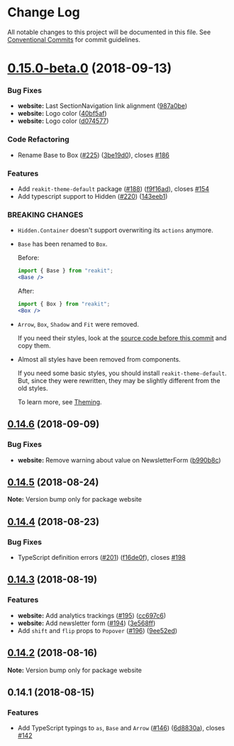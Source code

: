 # Change Log

All notable changes to this project will be documented in this file.
See [Conventional Commits](https://conventionalcommits.org) for commit guidelines.

<a name="0.15.0-beta.0"></a>
# [0.15.0-beta.0](https://github.com/reakit/reakit/compare/website@0.14.6...website@0.15.0-beta.0) (2018-09-13)


### Bug Fixes

* **website:** Last SectionNavigation link alignment ([987a0be](https://github.com/reakit/reakit/commit/987a0be))
* **website:** Logo color ([40bf5af](https://github.com/reakit/reakit/commit/40bf5af))
* **website:** Logo color ([d074577](https://github.com/reakit/reakit/commit/d074577))


### Code Refactoring

* Rename Base to Box ([#225](https://github.com/reakit/reakit/issues/225)) ([3be19d0](https://github.com/reakit/reakit/commit/3be19d0)), closes [#186](https://github.com/reakit/reakit/issues/186)


### Features

* Add `reakit-theme-default` package ([#188](https://github.com/reakit/reakit/issues/188)) ([f9f16ad](https://github.com/reakit/reakit/commit/f9f16ad)), closes [#154](https://github.com/reakit/reakit/issues/154)
* Add typescript support to Hidden ([#220](https://github.com/reakit/reakit/issues/220)) ([143eeb1](https://github.com/reakit/reakit/commit/143eeb1))


### BREAKING CHANGES

* `Hidden.Container` doesn't support overwriting its `actions` anymore.
* `Base` has been renamed to `Box`.

  Before:
  ```jsx
  import { Base } from "reakit";
  <Base />
  ```

  After:
  ```jsx
  import { Box } from "reakit";
  <Box />
  ```
* `Arrow`, `Box`, `Shadow` and `Fit` were removed.

  If you need their styles, look at the [source code before this commit](https://github.com/reakit/reakit/tree/100a833940b65284958988b888c0172ea5468d35/packages/reakit/src) and copy them.
* Almost all styles have been removed from components.

  If you need some basic styles, you should install `reakit-theme-default`. But, since they were rewritten, they may be slightly different from the old styles.

  To learn more, see [Theming](https://reakit.io/guide/theming).





<a name="0.14.6"></a>
## [0.14.6](https://github.com/reakit/reakit/compare/website@0.14.5...website@0.14.6) (2018-09-09)


### Bug Fixes

* **website:** Remove warning about value on NewsletterForm ([b990b8c](https://github.com/reakit/reakit/commit/b990b8c))





<a name="0.14.5"></a>
## [0.14.5](https://github.com/reakit/reakit/compare/website@0.14.4...website@0.14.5) (2018-08-24)

**Note:** Version bump only for package website





<a name="0.14.4"></a>
## [0.14.4](https://github.com/reakit/reakit/compare/website@0.14.3...website@0.14.4) (2018-08-23)


### Bug Fixes

* TypeScript definition errors ([#201](https://github.com/reakit/reakit/issues/201)) ([f16de0f](https://github.com/reakit/reakit/commit/f16de0f)), closes [#198](https://github.com/reakit/reakit/issues/198)





<a name="0.14.3"></a>
## [0.14.3](https://github.com/reakit/reakit/compare/website@0.14.2...website@0.14.3) (2018-08-19)


### Features

* **website:** Add analytics trackings ([#195](https://github.com/reakit/reakit/issues/195)) ([cc697c6](https://github.com/reakit/reakit/commit/cc697c6))
* **website:** Add newsletter form ([#194](https://github.com/reakit/reakit/issues/194)) ([3e568ff](https://github.com/reakit/reakit/commit/3e568ff))
* Add `shift` and `flip` props to `Popover` ([#196](https://github.com/reakit/reakit/issues/196)) ([9ee52ed](https://github.com/reakit/reakit/commit/9ee52ed))





<a name="0.14.2"></a>
## [0.14.2](https://github.com/reakit/reakit/compare/website@0.14.1...website@0.14.2) (2018-08-16)

**Note:** Version bump only for package website





<a name="0.14.1"></a>
## 0.14.1 (2018-08-15)


### Features

* Add TypeScript typings to `as`, `Base` and `Arrow` ([#146](https://github.com/reakit/reakit/issues/146)) ([6d8830a](https://github.com/reakit/reakit/commit/6d8830a)), closes [#142](https://github.com/reakit/reakit/issues/142)
